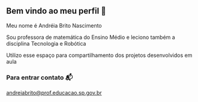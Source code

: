 ## Bem vindo ao meu perfil 🌹
Meu nome é Andréia Brito Nascimento

Sou professora de matemática do Ensino Médio e leciono também a disciplina Tecnologia e Robótica

Utilizo esse espaço para compartilhamento dos projetos desenvolvidos em aula

### Para entrar contato 📬

andreiabrito@prof.educacao.sp.gov.br

<!--
**ProfDeiaMatematica/ProfDeiaMatematica** is a ✨ _special_ ✨ repository because its `README.md` (this file) appears on your GitHub profile.

Here are some ideas to get you started:

- 🔭 I’m currently working on ...
- 🌱 I’m currently learning ...
- 👯 I’m looking to collaborate on ...
- 🤔 I’m looking for help with ...
- 💬 Ask me about ...
- 📫 How to reach me: ...
- 😄 Pronouns: ...
- ⚡ Fun fact: ...
-->
